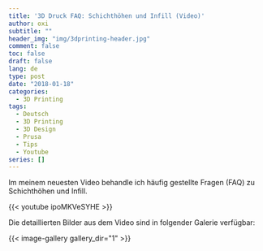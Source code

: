 ```yaml
---
title: '3D Druck FAQ: Schichthöhen und Infill (Video)'
author: oxi
subtitle: ""
header_img: "img/3dprinting-header.jpg"
comment: false
toc: false
draft: false
lang: de
type: post
date: "2018-01-18"
categories:
  - 3D Printing
tags:
  - Deutsch
  - 3D Printing
  - 3D Design
  - Prusa
  - Tips
  - Youtube
series: []
---
```

Im meinem neuesten Video behandle ich häufig gestellte Fragen (FAQ) zu Schichthöhen und Infill.

{{< youtube ipoMKVeSYHE >}}

Die detaillierten Bilder aus dem Video sind in folgender Galerie verfügbar:

{{< image-gallery gallery_dir="1" >}}
